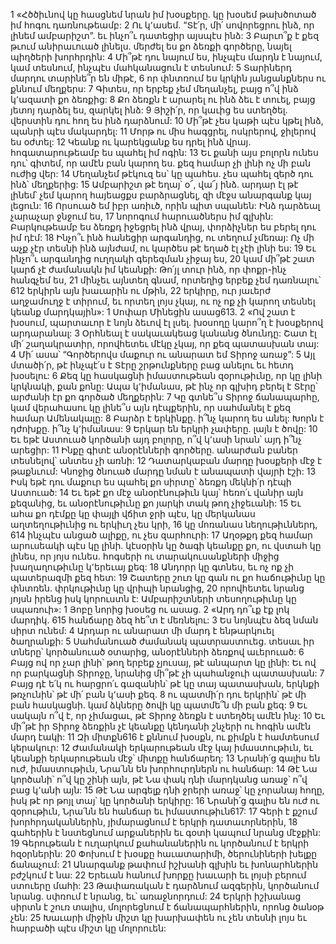 1 «Հծծիւնով կը հասցնեմ նրան իմ խօսքերը.
կը խօսեմ թախծոտած իմ հոգու դառնութեամբ:
2 Ու կ՚ասեմ. “Տէ՛ր, մի՛ սովորեցրու ինձ,
որ լինեմ ամբարիշտ”.
եւ ինչո՞ւ դատեցիր այսպէս ինձ:
3 Բարւո՞ք է քեզ թւում անիրաւուած լինելս.
մերժել ես քո ձեռքի գործերը,
նայել պիղծերի խորհրդին:
4 Մի՞թէ դու նայում ես, ինչպէս մարդն է նայում,
կամ տեսնում, ինչպէս մահկանացուն է տեսնում:
5 Տարիներդ մարդու տարինե՞ր են միթէ,
6 որ փնտռում ես կրկին յանցանքներս ու քննում մեղքերս:
7 Գիտես, որ երբեք չեմ մեղանչել,
բայց ո՞վ ինձ կ՚ազատի քո ձեռքից:
8 Քո ձեռքն է արարել ու ինձ ձեւ է տուել,
բայց յետոյ դարձել ես, զարկել ինձ:
9 Յիշի՛ր, որ կաւից ես ստեղծել.
վերստին դու հող ես ինձ դարձնում:
10 Մի՞թէ չես կաթի պէս կթել ինձ,
պանրի պէս մակարդել:
11 Մորթ ու միս հագցրել, ոսկրերով, ջիլերով ես օժտել:
12 Կեանք ու կարեկցանք ես դրել ինձ վրայ.
հոգատարութեամբ ես պահել իմ ոգին:
13 Եւ քանի այս բոլորն ունես դու՝
գիտեմ, որ ամէն բան կարող ես.
քեզ համար չի լինի ոչ մի բան ուժից վեր:
14 Մեղանչեմ թէկուզ ես՝ կը պահես.
չես պահել զերծ դու ինձ՝ մեղքերից:
15 Ամբարիշտ թէ եղայ՝ օ՜, վա՜յ ինձ.
արդար էլ թէ լինեմ՝ չեմ կարող հայեացքս բարձրացնել,
զի մէջս անարգանք կայ լեցուն:
16 Որսուած եմ իբր առիւծ, որին պիտ սպանեն:
Ինձ դարձեալ չարաչար ջնջում ես,
17 նորոգում հարուածներս իմ գլխին:
Բարկութեամբ ես ձեռքդ իջեցրել ինձ վրայ,
փորձիչներ ես բերել դու իմ դէմ:
18 Ինչո՞ւ ինձ հանեցիր արգանդից, ու տեղում չմեռայ:
Ոչ մի աչք չէր տեսնի ինձ այնժամ, ու կարծես թէ եղած էլ չէի լինի ես:
19 Եւ ինչո՞ւ արգանդից ուղղակի գերեզման չիջայ ես,
20 կամ մի՞թէ շատ կարճ չէ ժամանակն իմ կեանքի:
Թո՛յլ տուր ինձ, որ փոքր-ինչ հանգչեմ ես,
21 մինչեւ այնտեղ գնամ, որտեղից երբեք չեմ դառնալու՝
612 երկիրն այն խաւարին ու մթին,
22 երկիրը, ուր յաւերժ աղջամուղջ է տիրում,
եւ որտեղ լոյս չկայ, ու ոչ ոք չի կարող տեսնել կեանք մարդկային»:
1 Սոփար Մինեցին ասաց613.
2 «Ով շատ է խօսում, պարտաւոր է նոյն ձեւով էլ լսել.
խօսողը կարո՞ղ է խօսքերով արդարանալ:
3 Օրհնեալ է սակաւակեաց կանանց ծնունդը:
Շատ էլ մի՛ շաղակրատիր,
որովհետեւ մէկը չկայ, որ քեզ պատասխան տայ:
4 Մի՛ ասա՝ “Գործերովս մաքուր ու անարատ եմ Տիրոջ առաջ”:
5 Այլ մտածի՛ր, թէ ինչպէ՛ս է Տէրը շրթունքները բաց անելու եւ հետդ խօսելու:
6 Քեզ կը հասկացնի իմաստութեան զօրութիւնը,
որ կը լինի կրկնակի, քան քոնը:
Ապա կ՚իմանաս, թէ ինչ որ գլխիդ բերել է Տէրը՝
արժանի էր քո գործած մեղքերին:
7 Կը գտնե՞ս Տիրոջ ճանապարհը,
կամ վերահասու կը լինե՞ս այն դէպքերին,
որ սահմանել է քեզ համար Ամենակալը:
8 Բարձր է երկինքը. ի՞նչ կարող ես անել:
Խորն է դժոխքը. ի՞նչ կ՚իմանաս:
9 Երկար են երկրի չափերը. լայն է ծովը:
10 Եւ եթէ Աստուած կործանի այդ բոլորը,
ո՞վ կ՚ասի նրան՝ այդ ի՞նչ արեցիր:
11 Ինքը գիտէ անօրէնների գործերը.
անարժան բաներ տեսնելով՝ անտես չի առնի:
12 Դատարկաբան մարդը խօսքերի մէջ է թաքնւում:
Կնոջից ծնուած մարդը նման է անապատի վայրի էշի:
13 Իսկ եթէ դու մաքուր ես պահել քո սիրտը՝
ձեռքդ մեկնի՛ր դէպի Աստուած:
14 Եւ եթէ քո մէջ անօրէնութիւն կայ՝
հեռո՛ւ վանիր այն քեզանից,
եւ անօրէնութիւնը քո յարկի տակ թող չիջեւանի:
15 Եւ ահա քո դէմքը կը փայլի վճիտ ջրի պէս,
կը մերկանաս աղտեղութիւնից ու երկիւղ չես կրի,
16 կը մոռանաս նեղութիւններդ,
614 ինչպէս անցած ալիքը, ու չես զարհուրի:
17 Աղօթքդ քեզ համար արուսեակի պէս կը լինի.
կէսօրին կը ծագի կեանքը քո,
ու վստահ կը լինես, որ յոյս ունես.
հոգսերի ու տարակուսանքների միջից խաղաղութիւնը կ՚երեւայ քեզ:
18 Անդորր կը գտնես, եւ ոչ ոք չի պատերազմի քեզ հետ:
19 Շատերը շուռ կը գան ու քո հաճութիւնը կը փնտռեն.
փրկութիւնը կը վրիպի նրանցից,
20 որովհետեւ նրանց յոյսն իրենց իսկ կորուստն է:
Ամբարիշտների տեսողութիւնը կը սպառուի»:
1 Յոբը նորից խօսեց ու ասաց.
2 «Արդ դո՞ւք էք լոկ մարդիկ.
615 հանճարը ձեզ հե՞տ է մեռնելու:
3 Ես նոյնպէս ձեզ նման սիրտ ունեմ:
4 Արդար ու անարատ մի մարդ է ենթարկուել ծաղրանքի:
5 Սահմանուած ժամանակ պատրաստուեց.
տեսաւ իր տները՝ կործանուած օտարից,
անօրէնների ձեռքով աւերուած:
6 Բայց ով որ չար լինի՝ թող երբեք չյուսայ,
թէ անպարտ կը լինի:
Եւ ով որ բարկացնի Տիրոջը,
նրանից մի՞թէ չի պահանջուի պատասխան:
7 Բայց դէ ե՛կ ու հարցրո՛ւ գազանին՝
թէ կը տայ պատասխան,
երկնքի թռչունին՝ թէ մի՛ բան կ՚ասի քեզ.
8 ու պատմի՛ր դու երկրին՝ թէ մի բան հասկացնի.
կամ ձկները ծովի կը պատմե՞ն մի բան քեզ:
9 Եւ սակայն ո՞վ է, որ չիմացաւ, թէ Տիրոջ ձեռքն է ստեղծել ամէն ինչ:
10 Եւ մի՞թէ իր Տիրոջ ձեռքին չէ կեանքը կենդանի շնչերի ու հոգին ամէն մարդ էակի:
11 Զի միտքն616 է քննում խօսքն,
ու քիմքն է համտեսում կերակուր:
12 Ժամանակի երկարութեան մէջ կայ իմաստութիւն,
եւ կեանքի երկարութեան մէջ՝ միտքը հանճարեղ:
13 Նրանի՛ց գալիս են ուժ, իմաստութիւն,
Նրա՛նն են խորհուրդներն ու հանճար:
14 Թէ Նա կործանի՝ ո՞վ կը շինի այն,
թէ Նա փակ դնի մարդկանց առաջ՝
ո՞վ բաց կ՚անի այն:
15 Թէ Նա արգելք դնի ջրերի առաջ՝ կը չորանայ հողը,
իսկ թէ որ թոյլ տայ՝ կը կործանի երկիրը:
16 Նրանի՛ց գալիս են ուժ ու զօրութիւն, Նրա՛նն են հանճար եւ իմաստութիւն617:
17 Գերի է քշում խորհրդականներին,
յիմարացնում է երկրի դատաւորներին,
18 գահերին է նստեցնում արքաներին
եւ գօտի կապում նրանց մէջքին:
19 Գերութեան է ուղարկում քահանաներին
ու կործանում է երկրի հզօրներին:
20 Փոխում է խօսքը հաւատարիմի,
ծերունիների խելքը ճանաչում:
21 Անարգանք թափում իշխանի գլխին
եւ խոնարհներին բժշկում է նա:
22 Երեւան հանում խորքը խաւարի
եւ լոյսի բերում ստուերը մահի:
23 Թափառական է դարձնում ազգերին, կործանում նրանց.
սփռում է նրանց,
եւ՝ առաջնորդում:
24 Երկրի իշխանաց սիրտն է շուռ տալիս,
մոլորեցնում է ճանապարհներին,
որոնց ծանօթ չեն:
25 Խաւարի միջին միշտ կը խարխափեն ու չեն տեսնի լոյս
եւ հարբածի պէս միշտ կը մոլորուեն:
